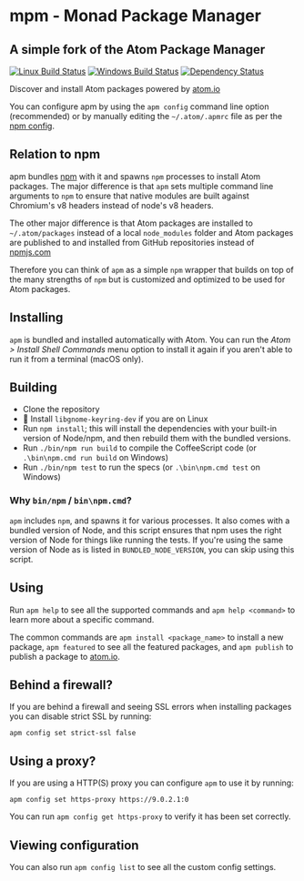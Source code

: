 # mpm - Monad Package Manager
## A simple fork of the Atom Package Manager

[![Linux Build Status](https://travis-ci.org/atom/apm.svg?branch=master)](https://travis-ci.org/atom/apm)
[![Windows Build Status](https://ci.appveyor.com/api/projects/status/j6ixw374a397ugkb/branch/master?svg=true)](https://ci.appveyor.com/project/Atom/apm/branch/master)
[![Dependency Status](https://david-dm.org/atom/apm.svg)](https://david-dm.org/atom/apm)

Discover and install Atom packages powered by [atom.io](https://atom.io)

You can configure apm by using the `apm config` command line option (recommended) or by manually editing the `~/.atom/.apmrc` file as per the [npm config](https://docs.npmjs.com/misc/config).

## Relation to npm

apm bundles [npm](https://github.com/npm/npm) with it and spawns `npm` processes to install Atom packages. The major difference is that `apm` sets multiple command line arguments to `npm` to ensure that native modules are built against Chromium's v8 headers instead of node's v8 headers.

The other major difference is that Atom packages are installed to `~/.atom/packages` instead of a local `node_modules` folder and Atom packages are published to and installed from GitHub repositories instead of [npmjs.com](https://www.npmjs.com/)

Therefore you can think of `apm` as a simple `npm` wrapper that builds on top of the many strengths of `npm` but is customized and optimized to be used for Atom packages.

## Installing

`apm` is bundled and installed automatically with Atom. You can run the _Atom > Install Shell Commands_ menu option to install it again if you aren't able to run it from a terminal (macOS only).

## Building

  * Clone the repository
  * :penguin: Install `libgnome-keyring-dev` if you are on Linux
  * Run `npm install`; this will install the dependencies with your built-in version of Node/npm, and then rebuild them with the bundled versions.
  * Run `./bin/npm run build` to compile the CoffeeScript code (or `.\bin\npm.cmd run build` on Windows)
  * Run `./bin/npm test` to run the specs (or `.\bin\npm.cmd test` on Windows)

### Why `bin/npm` / `bin\npm.cmd`?

`apm` includes `npm`, and spawns it for various processes. It also comes with a bundled version of Node, and this script ensures that npm uses the right version of Node for things like running the tests. If you're using the same version of Node as is listed in `BUNDLED_NODE_VERSION`, you can skip using this script.

## Using

Run `apm help` to see all the supported commands and `apm help <command>` to
learn more about a specific command.

The common commands are `apm install <package_name>` to install a new package,
`apm featured` to see all the featured packages, and `apm publish` to publish
a package to [atom.io](https://atom.io).

## Behind a firewall?

If you are behind a firewall and seeing SSL errors when installing packages
you can disable strict SSL by running:

```
apm config set strict-ssl false
```

## Using a proxy?

If you are using a HTTP(S) proxy you can configure `apm` to use it by running:

```
apm config set https-proxy https://9.0.2.1:0
```

You can run `apm config get https-proxy` to verify it has been set correctly.

## Viewing configuration

You can also run `apm config list` to see all the custom config settings.
